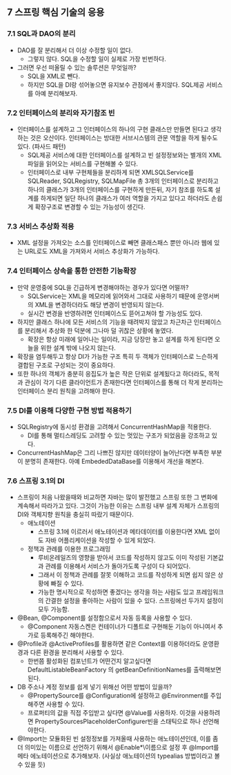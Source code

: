 ## 7 스프링 핵심 기술의 응용
### 7.1 SQL과 DAO의 분리
- DAO를 잘 분리해서 더 이상 수정할 일이 없다.
	- 그렇지 않다. SQL을 수정할 일이 실제로 가장 빈번하다.
- 그러면 우선 떠올릴 수 있는 솔루션은 무엇일까?
	- SQL을 XML로 뺀다.
	- 하지만 SQL을 DI랑 섞어놓으면 유지보수 관점에서 좋지않다. SQL제공 서비스를 아예 분리해보자.
### 7.2 인터페이스의 분리와 자기참조 빈
- 인터페이스를 설계하고 그 인터페이스의 하나의 구현 클래스만 만들면 된다고 생각하는 것은 오산이다. 인터페이스는 방대한 서브시스템의 관문 역할을 하게 될수도 있다. (파사드 패턴)
	- SQL제공 서비스에 대한 인터페이스를 설계하고 빈 설정정보와는 별개의 XML파일을 읽어오는 서비스를 구현해볼 수 있다.
	- 인터페이스로 내부 구현체들을 분리하게 되면 XMLSQLService를 SQLReader, SQLRegistry, SQLMapFile 총 3개의 인터페이스로 분리하고 하나의 클래스가 3개의 인터페이스를 구현하게 만든뒤, 자기 참조를 하도록 설계를 하게되면 일단 하나의 클래스가 여러 역할을 가지고 있다고 하더라도 손쉽게 확장구조로 변경할 수 있는 가능성이 생긴다.
### 7.3 서비스 추상화 적용
- XML 설정을 가져오는 소스를 인터페이스로 빼면 클래스패스 뿐만 아니라 웹에 있는 URL로도 XML을 가져와서 서비스 추상화가 가능하다.
### 7.4 인터페이스 상속을 통한 안전한 기능확장
- 만약 운영중에 SQL을 긴급하게 변경해야하는 경우가 있다면 어떨까?
	- SQLService는 XML을 메모리에 읽어와서 그대로 사용하기 때문에 운영서버의 XML을 변경하더라도 해당 변경이 반영되지 않는다.
	- 실시간 변경을 반영하려면 인터페이스도 뜯어고쳐야 할 가능성도 있다.
- 하지만 클래스 하나에 모든 서비스의 기능을 때려박지 않았고 차근차근 인터페이스를 분리해서 추상화 한 덕분에 그나마 덜 귀찮은 상황에 놓였다.
	- 확장은 항상 미래에 일어나는 일이라, 지금 당장만 놓고 설계를 하게 된다면 오늘을 위한 설계 밖에 나오지 않는다.
- 확장을 염두해두고 항상 DI가 가능한 구조 특히 두 객체가 인터페이스로 느슨하게 결합된 구조로 구성되는 것이 중요하다.
- 또한 하나의 객체가 충분히 응집도가 높은 작은 단위로 설계됬다고 하더라도, 목적과 관심이 각기 다른 클라이언트가 존재한다면 인터페이스를 통해 더 작게 분리하는 인터페이스 분리 원칙을 고려해야 한다.
### 7.5 DI를 이용해 다양한 구현 방법 적용하기
- SQLRegistry에 동시성 환경을 고려해서 ConcurrentHashMap을 적용한다.
	- DI를 통해 멀티스레딩도 고려할 수 있는 멋있는 구조가 되었음을 강조하고 있다.
- ConcurrentHashMap은 그리 나쁘진 않지만 데이터양이 늘어난다면 부족한 부분이 분명히 존재한다. 아예 EmbededDataBase를 이용해서 개선을 해본다.
### 7.6 스프링 3.1의 DI
- 스프링이 처음 나왔을때와 비교하면 자바는 많이 발전했고 스프링 또한 그 변화에 계속해서 따라가고 있다. 그것이 가능한 이유는 스프링 내부 설계 자체가 스프링의 DI와 객체지향 원칙을 충실히 따랐기 때문이다.
	- 애노테이션
		- 스프링 3.1에 이르러서 애노테이션과 메타데이터를 이용한다면 XML 없이도 자바 어플리케이션을 작성할 수 있게 되었다.
	- 정책과 관례를 이용한 프로그래밍
		- 루비온레일즈의 영향을 받아서 코드를 작성하지 않고도 이미 작성된 기본값과 관례를 이용해서 서비스가 돌아가도록 구성이 다 되어있다.
		- 그래서 이 정책과 관례를 잘못 이해하고 코드를 작성하게 되면 쉽지 않은 상황에 빠질 수 있다.
		- 가능한 명시적으로 작성하면 좋겠다는 생각을 하는 사람도 있고 프레임워크의 간결한 설정을 좋아하는 사람이 있을 수 있다. 스프링에선 두가지 설정이 모두 가능함.
- @Bean, @Component를 설정함으로서 자동 등록을 사용할 수 있다.
	- @Component 자동스켄은 컨테이너가 디폴트로 구현해둔 기능이 아니여서 추가로 등록해주긴 해야한다.
- @Profile과 @ActiveProfiles를 활용하면 같은 Context를 이용하더라도 운영환경과 다른 환경을 분리해서 사용할 수 있다.
	- 한번쯤 활성화된 컴포넌트가 어떤건지 알고싶다면 DefaultListableBeanFactory 의 getBeanDefinitionNames를 출력해보면 된다.
- DB 주소나 계정 정보를 쉽게 넣기 위해선 어떤 방법이 있을까?
	- @PropertySource를 @Configuration에 설정하고 @Environment를 주입해주면 사용할 수 있다.
	- 프로퍼티의 값을 직접 주입받고 싶다면 @Value를 사용하자. 이것을 사용하려면 PropertySourcesPlaceholderConfigurer빈을 스태틱으로 하나 선언해야한다.
- @Import는 모듈화된 빈 설정정보를 가져올때 사용하는 애노테이션인데, 이를 좀 더 의미있는 이름으로 선언하기 위해서 @Enable*\이름으로 설정 후 @Import를 메타 에노테이션으로 추가해보자. (사실상 애노테이션의 typealias 방법이라고 볼 수 있을 듯)
